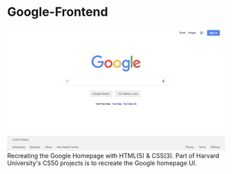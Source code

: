 # Google-Frontend
![Wesbite-Preview](img/Website.png)
Recreating the Google Homepage with HTML(5) & CSS(3). Part of Harvard University's CS50 projects is to recreate the Google homepage UI.
